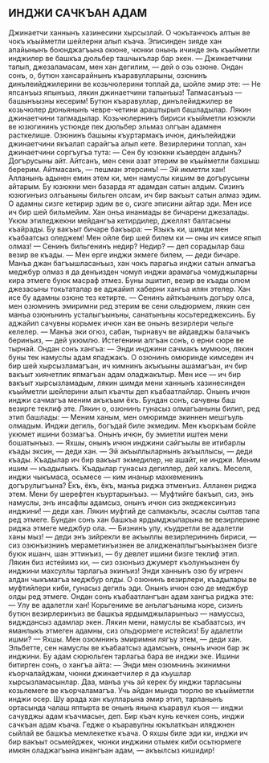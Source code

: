 ## ИНДЖИ САЧКЪАН АДАМ

Джинаетчи ханнынъ хазинесини хырсызлай. О чокътанчокъ алтын ве чокъ къыйметли шейлерни алып къача. Эписинден зияде хан апайынынъ боюнджагъына окюне, чюнки онынъ ичинде энъ къыйметли инджилер ве башкъа дюльбер ташчыкълар бар экен.
— Джинаетчини тапып, джезаламасам, мен хан дегилим, — дей о озь озюне.
Ондан сонъ, о, бутюн хансарайнынъ къаравулларыны, озюнинъ динълеийджилерини ве козьчюлерини топлай да, шойле эмир эте:
— Не япсанъыз япынъыз, лякин джинаетчини тапынъыз! Тапмасанъыз — башынъызны кесерим!
Бутюн къаравуллар, динълейиджилер ве козьчюлер дюньянынъ чевре-четини араштырып башладылар. Лякин джинаетчини тапмадылар. Козьчюлернинъ бириси къыйметли юзюкли ве юзюгининъ устюнде пек дюльбер эльмаз олгъан адамнен расткелише. Озюнинъ башыны къуртармакъ ичюн, динълейиджи джинаетчини якъалап сарайгъа алып кете.
Везирлерини топлап, хан джинаетчини соргъугъа тута:
— Сен бу юзюкни къаерден алдынъ? Догърусыны айт. Айтсанъ, мен сени азат этерим ве къыйметли бахшыш берерим. Айтмасанъ, — пешман этерсинъ!
— Эй икметли хан! Алланынъ адынен емин этем ки, мен намуслы кишим ве догърусыны айтарым. Бу юзюкни мен базарда ят адамдан сатын алдым. Сизинъ юзюгинъиз олгьаныны бильген олсам, ич бир вакъыт сатын алмаз эдим.
О адамны сизге кетирир эдим ве о, сизге эписини айтар эди. Мен исе ич бир шей бильмейим.
Хан онъа инанмады ве бичарени джезалады. Укюм этиледжекни мейдангъа кетирдилер, джеллят балтасыны къайрады. Бу вакъыт бичаре бакъыра:
— Языкъ ки, шимди мен къабаатсыз оледжем! Мен ойле бир шей билем ки — оны ич кимсе япып олмаз!
— Сенинъ бильгенинъ недир? Недир? — деп сорадылар баш везир ве къады.
— Мен ерге инджи экмеге билем, — деди бичаре. Манъа джан багъышласанъыз, хан чокъ парагьа инджи сатын алмагъа меджбур олмаз я да денъизден чомуп инджи арамагьа чомуджыларны кира этмеге буюк масраф этмез.
Буны эшитип, везир ве къады олюм джезасыны токьтаталар ве аджайип хаберни хангьа илян этелер. Хан исе бу адамны озюне тез кетирте.
— Сенинъ айткъанынъ догъру олса, мен озюмнинъ эмиримни ред этерим ве сени ольдюрмем, лякин сен манъа озюнънинъ усталыгъынъны, санатынъны косьтереджексинъ.
Бу аджайип сачувны корьмек ичюн хан ве онынъ везирлери чельге келелер.
— Манъа эки огюз, сабан, тырнавуч ве айдавджы балачыкъ беринъиз, — дей укюмлю.
Истегенини алгъан сонъ, о ерни сюре ве тырнай. Ондан сонъ хангьа:
— Энди инджини сачмакъ мумюон, лякин буны тек намуслы адам япаджакъ. О озюнинъ омюринде кимседен ич бир шей хырсызламагъан, ич кимнинъ акъкъыны ашамагъан, ич бир вакъыт хиянетлик япмагъан адам оладжакътыр. Мен исе — ич бир вакъыт хырсызламадым, лякин шимди мени ханнынъ хазинесинден къыйметли шейлерини алып къачты деп къабаатлайлар. Онынъ ичюн инджи сачмагъа меним акъкъым ёкъ.
Бундан сонъ, сачувны баш везирге теклиф эте. Лякин о, озюнинъ гунасыз олмагъаныны билип, ред этип башлады:
— Меним ханым, мен омюримде экиннен мешгъуль олмадым. Инджи дегиль, богъдай биле экмедим. Мен къоркъам бойле укюмет ишини бозмагъа. Онынъ ичюн, бу эмиетли иштен мени бошатынъыз.
— Яхшы, онынъ ичюн инджини сайгъылы ве итибарлы къады эксин, — деди хан.
— Эй акъыллыларнынъ акъыллысы, — деди къады. Къадылар ич бир вакъыт экмедилер, не ашайт, не инджи. Меним ишим — къадылыкъ. Къадылар гунасыз дегиллер, дей халкъ. Меселя, инджи чыкъмаса, осьмесе — ким инаныр махкеменинъ догърулыгъына? Ёкъ, ёкъ, ёкъ, манъа риджа этменъиз. Алланен риджа этем. Мени бу шерефтен къуртарынъыз.
— Муфтийге бакъып, сиз, энъ намуслы, энъ инсафлы адамсыз, онынъ ичюн сиз экеджексинъиз инджини! — деди хан.
Лякин муфтий де салмакълы, эсаслы сылтав тапа ред этмеге.
Бундан сонъ хан башкъа ярдымджыларына ве везирлерине риджа этмеге меджбур ола.
— Бизнинъ улу, къудретли ве адалетли ханы мыз! — деди энъ зийрекли ве акъыллы везирлерининъ бириси, — сиз озюнъизнинъ мераметинъизнен ве алидженаплыгъынъызнен бизге буюк ишанч, шан эттинъиз, — бу девлет ишини бизге теклиф этип. Лякин биз истейимз ки, — сиз озюнъиз джумерт къолунъызнен бу инджини махсуллы тарлагьа экинъиз!
Энди ханнынъ озю бу игренч алдан чыкъмагъа меджбур олды. О озюнинъ везирлери, къадылары ве муфтийлери киби, гунасыз дегиль эди. Онынъ ичюн озю де меджбур олды ред этмеге.
Ондан сонъ къабаатлангъан адам хангъа риджа эте:
— Улу ве адалетли хан! Корьгениме ве анълагъаныма коре, сизинъ бутюн везирлеринъиз ве башкъа ярдымджыларынъыз — намуссыз, видждансыз адамлар экен. Лякин мени, намуслы ве къабаатсыз, ич яманлыкъ этмеген адамны, сиз ольдюрмеге истейсиз! Бу адалетли ишми?
— Яхшы. Мен озюмнинъ эмиримни лягъу этем, — деди хан. Эльбетте, сен намуслы ве къабаатсыз адамсынъ, онынъ ичюн бар эк инджини.
Бу адам сюрюльген тарлагьа бара ве инджи эке.
Ишини битирген сонъ, о хангъа айта:
— Энди мен озюмнинъ экинимни къорчалайджам, чюнки джинаетчилер я да къушлар хырсызламасынлар. Даа, манъа учь ай керек бу инджи тарласыны козьлемеге ве къорчаламагъа. Учь айдан мында тюрлю ве къыйметли инджи осер.
Шу арада хан къулларына эмир этип, тарланынъ ортасында чалаш яптырта ве онынъ янына къаравул къоя — инджи сачувджы адам къачмасын, деп.
Бир къач кунь кечкен сонъ, инджи сачкъан адам къача. Гедже о къаравулны юкълаткъан иляджнен сыйлай ве башкъа мемлекетке къача. О яхшы биле эди ки, инджи ич бир вакъыт осьмейджек, чюнки инджини отьмек киби осьтюрмеге имкян оладжагъына инангъан адам, — акъылсыз кишидир!
